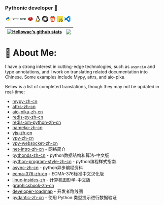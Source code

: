 ### Pythonic developer 👋

<code><img height="20" src="https://raw.githubusercontent.com/github/explore/80688e429a7d4ef2fca1e82350fe8e3517d3494d/topics/python/python.png"></code>
<code><img height="20" src="https://raw.githubusercontent.com/github/explore/80688e429a7d4ef2fca1e82350fe8e3517d3494d/topics/flask/flask.png"></code>
<code><img height="20" src="https://raw.githubusercontent.com/github/explore/80688e429a7d4ef2fca1e82350fe8e3517d3494d/topics/django/django.png"></code>
<code><img height="20" src="https://raw.githubusercontent.com/github/explore/80688e429a7d4ef2fca1e82350fe8e3517d3494d/topics/redis/redis.png"></code>
<code><img height="20" src="https://raw.githubusercontent.com/github/explore/80688e429a7d4ef2fca1e82350fe8e3517d3494d/topics/linux/linux.png"></code>
<code><img height="20" src="https://raw.githubusercontent.com/github/explore/80688e429a7d4ef2fca1e82350fe8e3517d3494d/topics/json/json.png"></code>
<code><img height="20" src="https://raw.githubusercontent.com/github/explore/80688e429a7d4ef2fca1e82350fe8e3517d3494d/topics/html/html.png"></code>
<code><img height="20" src="https://raw.githubusercontent.com/github/explore/80688e429a7d4ef2fca1e82350fe8e3517d3494d/topics/javascript/javascript.png"></code>
<code><img height="20" src="https://raw.githubusercontent.com/github/explore/80688e429a7d4ef2fca1e82350fe8e3517d3494d/topics/visual-studio-code/visual-studio-code.png"></code>


| <a href="https://github.com/hellowac/ecma-376-zh-cn"><img align="center" src="https://github-readme-stats.vercel.app/api?username=hellowac&show_icons=true&title_color=9925be&text_color=2596be&bg_color=ffffff&hide_border=true" alt="Hellowac's github stats" /></a> | <a href="https://github.com/hellowac/ecma-376-zh-cn"><img align="center" src="https://github-readme-stats.vercel.app/api/top-langs/?username=hellowac&layout=compact&theme=buefy&hide_border=true" /></a> |
| ------------- | ------------- |


# 🐔 About Me:

I have a strong interest in cutting-edge technologies, such as `asyncio` and type annotations, and I work on translating related documentation into Chinese. Some examples include Mypy, attrs, and aio-pika.

Below is a list of completed translations, though they may not be updated in real-time:

- [mypy-zh-cn](https://hellowac.github.io/mypy-zh-cn)
- [attrs-zh-cn](https://hellowac.github.io/attrs-zh-cn)
- [aio-pika-zh-cn](https://hellowac.github.io/aio-pika-zh-cn)
- [redis-py-zh-cn](https://hellowac.github.io/redis-py-zh-cn)
- [redis-om-python-zh-cn](https://hellowac.github.io/redis-om-python-zh-cn)
- [nameko-zh-cn](https://hellowac.github.io/nameko-zh-cn/)
- [yjs-zh-cn](https://hellowac.github.io/yjs-zh-cn/)
- [ypy-zh-cn](https://hellowac.github.io/ypy-zh-cn/)
- [ypy-websocket-zh-cn](https://hellowac.github.io/ypy-websocket-zh-cn/)
- [net-intro-zh-cn](https://hellowac.github.io/net-intro-zh-cn/) - 网络简介
- [pythonds-zh-cn](https://hellowac.github.io/pythonds-zh-cn/)  - python数据结构和算法-中文版
- [python-program-style-zh-cn](https://hellowac.github.io/python-program-style-zh-cn/)  - python编程样式指南
- [async-zh-cn](https://hellowac.github.io/async-zh-cn/)  - python异步编程资料
- [ecma-376-zh-cn](https://hellowac.github.io/ecma-376-zh-cn)  - ECMA-376标准中文汉化版
- [linux-insides-zh](https://docs.hust.openatom.club/linux-insides-zh)  - 计算机图形学-中文版
- [graphicsbook-zh-cn](https://hellowac.github.io/graphicsbook-zh-cn)
- [developer-roadmap](https://roadmap.sh/) - 开发者路线图
- [pydantic-zh-cn](https://hellowac.github.io/pydantic-zh-cn/) - 使用 Python 类型提示进行数据验证



<!--
**hellowac/hellowac** is a ✨ _special_ ✨ repository because its `README.md` (this file) appears on your GitHub profile.

Here are some ideas to get you started:

- 🔭 I’m currently working on ...
- 🌱 I’m currently learning ...
- 👯 I’m looking to collaborate on ...
- 🤔 I’m looking for help with ...
- 💬 Ask me about ...
- 📫 How to reach me: ...
- 😄 Pronouns: ...
- ⚡ Fun fact: ...
-->
